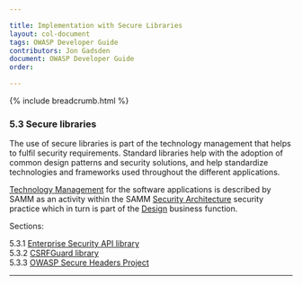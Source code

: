```yaml
---

title: Implementation with Secure Libraries
layout: col-document
tags: OWASP Developer Guide
contributors: Jon Gadsden
document: OWASP Developer Guide
order:

---
```


{% include breadcrumb.html %}

### 5.3 Secure libraries

The use of secure libraries is part of the technology management that helps to fulfil security requirements.
Standard libraries help with the adoption of common design patterns and security solutions,
and help standardize technologies and frameworks used throughout the different applications.

[Technology Management][sammdsatm] for the software applications is described by SAMM as an activity
within the SAMM [Security Architecture][sammdsa] security practice
which in turn is part of the [Design][sammd] business function.

Sections:

5.3.1 [Enterprise Security API library](#enterprise-security-api-library)  
5.3.2 [CSRFGuard library](#csrfguard-library)  
5.3.3 [OWASP Secure Headers Project](#owasp-secure-headers-project)  

----

[sammd]: https://owaspsamm.org/model/design/
[sammdsa]: https://owaspsamm.org/model/design/security-architecture/
[sammdsatm]: https://owaspsamm.org/model/design/security-architecture/stream-b/


